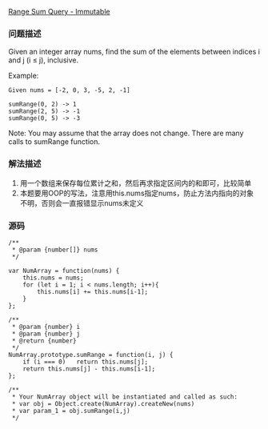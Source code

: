[Range Sum Query - Immutable](https://leetcode.com/problems/range-sum-query-immutable/description/)

### 问题描述
Given an integer array nums, find the sum of the elements between indices i and j (i ≤ j), inclusive.

Example:
```
Given nums = [-2, 0, 3, -5, 2, -1]

sumRange(0, 2) -> 1
sumRange(2, 5) -> -1
sumRange(0, 5) -> -3
```
Note:
You may assume that the array does not change.
There are many calls to sumRange function.

### 解法描述
1. 用一个数组来保存每位累计之和，然后再求指定区间内的和即可，比较简单
2. 本题要用OOP的写法，注意用this.nums指定nums，防止方法内指向的对象不明，否则会一直报错显示nums未定义

### 源码
```
/**
 * @param {number[]} nums
 */

var NumArray = function(nums) {
    this.nums = nums;
    for (let i = 1; i < nums.length; i++){
        this.nums[i] += this.nums[i-1];
    }
};

/** 
 * @param {number} i 
 * @param {number} j
 * @return {number}
 */
NumArray.prototype.sumRange = function(i, j) {
    if (i === 0)   return this.nums[j];
    return this.nums[j] - this.nums[i-1];
};

/** 
 * Your NumArray object will be instantiated and called as such:
 * var obj = Object.create(NumArray).createNew(nums)
 * var param_1 = obj.sumRange(i,j)
 */
```
